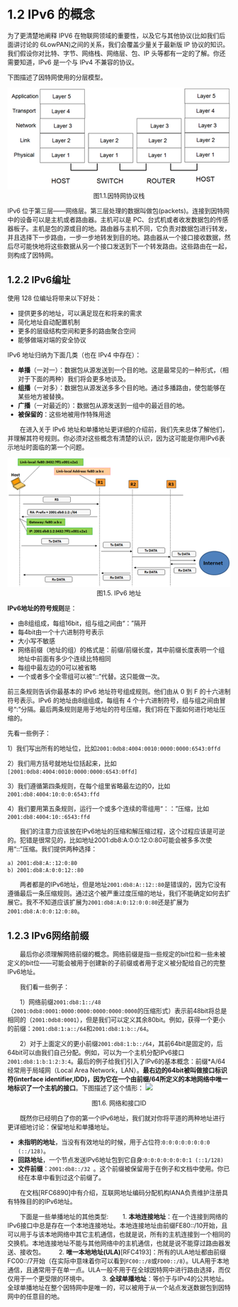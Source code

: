 # 1.2 IPv6 的概念

为了更清楚地阐释 IPV6 在物联网领域的重要性，以及它与其他协议(比如我们后面讲讨论的 6LowPAN)之间的关系，我们会覆盖少量关于最新版 IP 协议的知识。我们假设你对比特、字节、网络栈、网络层、包、IP 头等都有一定的了解。你还需要知道，IPv6 是一个与 IPv4 不兼容的协议。

下图描述了因特网使用的分层模型。
<center>
<img src="images/iot_in_five_days/1/image001.png">
</center>

<center>
图1.1.因特网协议栈
</center>

IPv6 位于第三层——网络层。第三层处理的数据叫做包(packets)。连接到因特网中的设备可以是主机或者路由器。主机可以是 PC、台式机或者收发数据包的传感器板子。主机是包的源或目的地。路由器与主机不同，它负责对数据包进行转发，并且选择下一步路由，一步一步地转发到目的地。路由器从一个接口接收数据，然后尽可能快地将这些数据从另一个接口发送到下一个转发路由。这些路由在一起，则构成了因特网。




## 1.2.2 IPv6编址
使用 128 位编址将带来以下好处：
* 提供更多的地址，可以满足现在和将来的需求
* 简化地址自动配置机制
* 更多的层级结构空间和更多的路由聚合空间
* 能够做端对端的安全协议


IPv6 地址归纳为下面几类（也在 IPv4 中存在）：

* **单播**（一对一）：数据包从源发送到一个目的地。这是最常见的一种形式，（相对于下面的两种）我们将会更多地谈及。
* **组播**（一对多）：数据包从源发送多多个目的地。通过多播路由，使包能够在某些地方被替换。
* **广播**（一对最近的）：数据包从源发送到一组中的最近目的地。
* **被保留的**：这些地被用作特殊用途

　　在进入关于 IPv6 地址和单播地址更详细的介绍前，我们先来总体了解他们，并理解其符号规则。你必须对这些概念有清楚的认识，因为这可能是你用IPv6表示地址时面临的第一个问题。

<center>
<img src="images/iot_in_five_days/1/image005.png" />
</center>

<center>
图1.5. IPv6 地址
</center>

**IPv6地址的符号规则**是：
* 由8组组成，每组16bit，组与组之间由“：”隔开
* 每4bit由一个十六进制符号表示
* 大小写不敏感
* 网络前缀（地址的组）的格式是：前缀/前缀长度，其中前缀长度表明一个组地址中前面有多少个连续比特相同
* 每组中最左边的0可以被省略
* 一个或者多个全零组可以被“::”代替。这只能做一次。

前三条规则告诉你最基本的 IPv6 地址符号组成规则。他们由从 0 到 F 的十六进制符号表示。IPv6 的地址由8组组成，每组有 4 个十六进制符号，组与组之间由冒号“:”分隔。最后两条规则是用于地址的符号压缩，我们将在下面如何进行地址压缩的。

先看一些例子：

1）我们写出所有的地址位，比如```2001:0db8:4004:0010:0000:0000:6543:0ffd```

2）我们用方括号就地址位括起来，比如```[2001:0db8:4004:0010:0000:0000:6543:0ffd]```

3）我们遵循第四条规则，在每个组里省略最左边的0，比如```2001:db8:4004:10:0:0:6543:ffd```

4）我们要用第五条规则，运行一个或多个连续的零组用“：：”压缩，比如```2001:db8:4004:10::6543:ffd```

　　我们的注意力应该放在IPv6地址的压缩和解压缩过程，这个过程应该是可逆的。犯错是很常见的，比如地址2001:db8:A:0:0:12:0:80可能会被多多次使用“::”压缩。我们提供两种选择：

	a) 2001:db8:A::12:0:80
    b) 2001:db8:A:0:0:12::80
　　两者都是的IPv6地址，但是地址```2001:db8:A::12::80```是错误的，因为它没有遵循最后一条压缩规则。通过这个被严重过度压缩的地址，我们不能确定如何去扩展它。我不不知道应该扩展为```2001:db8:A:0:12:0:0:80```还是扩展为```2001:db8:A:0:0:12:0:80```。
## 1.2.3 IPv6网络前缀

　　最后你必须理解网络前缀的概念。网络前缀是指一些规定的bit位和一些未被定义的bit位——可能会被用于创建新的子前缀或者用于定义被分配给自己的完整IPv6地址。

　　我们看一些例子：

　　1）网络前缀```2001:db8:1::/48```（```2001:0db8:0001:0000:0000:0000:0000:0000```的压缩形式）表示前48bit将总是相同的（```2001:0db8:0001```），但是我们可以定义其余80bit。例如，获得一个更小的前缀：```2001:db8:1:a::/64```和```2001:db8:1:b::/64```。

　　2）对于上面定义的更小前缀```2001:db8:1:b::/64```，其前64bit是固定的，后64bit可以由我们自己分配。例如，可以为一个主机分配IPv6接口```2001:db8:1:b:1:2:3:4```。最后的例子给我们引入了IPv6的基本概念：前缀\*A/64经常用于局域网（Local Area Network，LAN）。**最右边的64bit被叫做接口标识符(interface identifier,IDD)，因为它在一个由前缀/64所定义的本地网络中唯一地标识了一个主机的接口**。下图描述了这个情形：
![](image0004.png)
<center>图1.6. 网络和接口ID</center>

　　既然你已经明白了你的第一个IPv6地址，我们就对你将平道的两种地址进行更详细地讨论：保留地址和单播地址。

* **未指明的地址**，当没有有效地址的时候，用于占位符:```0:0:0:0:0:0:0:0 (::/128)```。
* **回路地址**，一个节点发送IPv6地址包到它自身:```0:0:0:0:0:0:0:1 (::1/128)```
* **文件前缀**：```2001:db8::/32 ```。这个前缀被保留用于在例子和文档中使用。你已经在本章中看到过这个前缀了。

　　在文档[RFC6890]中有介绍，互联网地址编码分配机构IANA负责维护注册具有特殊目的的IPv6地址。
 
　　下面是一些单播地址的其他类型:
　　1. **本地连接地址**：在一个连接到网络的IPv6接口中总是存在一个本地连接地址。本地连接地址由前缀FE80::/10开始，且可以用于与该本地网络中其它主机通信，也就是说，所有的主机连接到一个相同的交换机。本地连接地址不能与其他网络中的主机通信，也就是说不能穿过路由器发送、接收包。
　　2. **唯一本地地址(ULA)**[RFC4193]：所有的ULA地址都由前缀FC00::/7开始（在实际中意味着你可以看到```FC00::/8```或```FD00::/8```）。ULA用于本地通信，且通常用于在单一点。ULA一般不用于在全球因特网中进行路由选择，而仅仅用于一个更受限的环境中。
　　3. **全球单播地址**：等价于与IPv4的公共地址。全球单播地址在整个因特网中是唯一的，可以被用于从一个站点发送数据包到因特网中的任意目的地。







